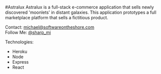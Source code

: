 #Astralux
Astralux is a full-stack e-commerce application that sells newly discovered
'moonlets' in distant galaxies. This application prototypes a full marketplace
platform that sells a fictitious product.  

Contact: michael@softwareontheshore.com  
Follow Me: [@sharp_mi]('https://www.twitter.com/sharp_mi')  

Technologies:
  * Heroku
  * Node
  * Express
  * React
